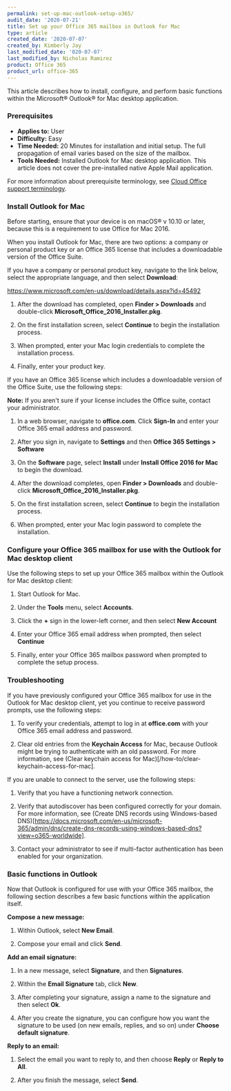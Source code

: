```yaml
---
permalink: set-up-mac-outlook-setup-o365/
audit_date: '2020-07-21'
title: Set up your Office 365 mailbox in Outlook for Mac
type: article
created_date: '2020-07-07'
created_by: Kimberly Jay
last_modified_date: '020-07-07'
last_modified_by: Nicholas Ramirez
product: Office 365
product_url: office-365
---
```


This article describes how to install, configure, and perform basic functions within the Microsoft&reg; Outlook&reg; for Mac desktop application.

### Prerequisites

- **Applies to:** User
- **Difficulty:** Easy
- **Time Needed:** 20 Minutes for installation and initial setup. The full propagation of email varies based on the size of the mailbox.
- **Tools Needed:** Installed Outlook for Mac desktop application. This article does not cover the pre-installed native Apple Mail application.

For more information about prerequisite terminology, see [Cloud Office support terminology](/how-to/cloud-office-support-terminology).

### Install Outlook for Mac 

Before starting, ensure that your device is on macOS&reg; v 10.10 or later, because this is a requirement to use Office for Mac 2016.

When you install Outlook for Mac, there are two options: a company or personal product key or an Office 365 license that
includes a downloadable version of the Office Suite.

If you have a company or personal product key, navigate to the link below, select the appropriate language, and then select **Download**:

https://www.microsoft.com/en-us/download/details.aspx?id=45492

1.  After the download has completed, open **Finder > Downloads** and double-click **Microsoft_Office_2016_Installer.pkg**.

2.  On the first installation screen, select **Continue** to begin the installation process.

3.  When prompted, enter your Mac login credentials to complete the installation process.

4.  Finally, enter your product key.

If you have an Office 365 license which includes a downloadable version of the Office Suite, use the following steps:

**Note:** If you aren't sure if your license includes the Office suite, contact your administrator.

1.  In a web browser, navigate to **office.com**. Click **Sign-In** and enter your Office 365 email address and password.

2.  After you sign in, navigate to **Settings** and then **Office 365 Settings > Software**

3.  On the **Software** page, select **Install** under **Install Office 2016 for Mac** to begin the download.

4.  After the download completes, open **Finder > Downloads** and double-click **Microsoft_Office_2016_Installer.pkg**.

5.  On the first installation screen, select **Continue** to begin the installation process.

6.  When prompted, enter your Mac login password to complete the installation.

### Configure your Office 365 mailbox for use with the Outlook for Mac desktop client

Use the following steps to set up your Office 365 mailbox within the Outlook for Mac desktop client:

1.	Start Outlook for Mac.

2.	Under the **Tools** menu, select **Accounts**.

3.	Click the **+** sign in the lower-left corner, and then select **New Account**

4.	Enter your Office 365 email address when prompted, then select **Continue**

5.  Finally, enter your Office 365 mailbox password when prompted to complete the setup process.  

### Troubleshooting

If you have previously configured your Office 365 mailbox for use in the Outlook for Mac desktop client, yet you
continue to receive password prompts, use the following steps:

1.	To verify your credentials, attempt to log in at **office.com** with your Office 365 email address and password.

2.	Clear old entries from the **Keychain Access** for Mac, because Outlook might be trying to authenticate with
    an old password. For more information, see (Clear keychain access for Mac)[/how-to/clear-keychain-access-for-mac].

If you are unable to connect to the server, use the following steps:

1.  Verify that you have a functioning network connection.

2.  Verify that autodiscover has been configured correctly for your domain. For more information, see (Create DNS records using Windows-based DNS)[https://docs.microsoft.com/en-us/microsoft-365/admin/dns/create-dns-records-using-windows-based-dns?view=o365-worldwide].

3.  Contact your administrator to see if multi-factor authentication has been enabled for your organization.

### Basic functions in Outlook

Now that Outlook is configured for use with your Office 365 mailbox, the following section describes a few basic functions
within the application itself.

**Compose a new message:**

1. Within Outlook, select **New Email**.

2. Compose your email and click **Send**.

**Add an email signature:**

1.  In a new message, select **Signature**, and then **Signatures**.

2.  Within the **Email Signature** tab, click **New**.

3.  After completing your signature, assign a name to the signature and then select **Ok**.

4.  After you create the signature, you can configure how you want the signature to be used
    (on new emails, replies, and so on) under **Choose default signature**.

**Reply to an email:**

1.  Select the email you want to reply to, and then choose **Reply** or **Reply to All**.

2.  After you finish the message, select **Send**.
